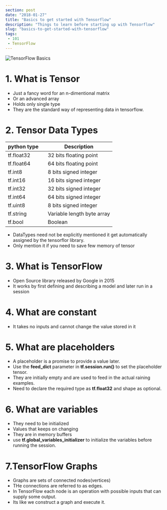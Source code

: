 ```yaml
---
section: post
date: "2018-01-27"
title: "Basics to get started with Tensorflow"
description: "Things to learn before starting up with Tensorflow"
slug: "basics-to-get-started-with-tensorflow"
tags:
 - 101
 - TensorFlow
---
```


![TensorFlow Basics](/images/articles/2018/TensorFlow-banner.jpg "TensorFlow-banner.jpg")

# 1. What is Tensor
 - Just a fancy word for an n-dimentional matrix
 - Or an advanced array
 - Holds only single type
 - They are the standard way of representing data in tensorflow.

# 2. Tensor Data Types

| python type&nbsp;&nbsp;&nbsp; | Description |
| ---|--- |
| tf.float32 | 32 bits floating point |
| tf.float64 | 64 bits floating point |
| tf.int8 | 8 bits signed integer |
| tf.int16 | 16 bits signed integer |
| tf.int32 | 32 bits signed integer |
| tf.int64 | 64 bits signed integer |
| tf.uint8 | 8 bits signed integer |
| tf.string | Variable length byte array |
| tf.bool | Boolean |

- DataTypes need not be explicitly mentioned it get automatically assigned by the tensorflor library.
- Only mention it if you need to save few memory of tensor

# 3. What is TensorFlow
 - Open Source library released by Google in 2015
 - It works by first defining and describing a model and later run in a session

# 4. What are constant
 - It takes no inputs and cannot change the value stored in it

# 5. What are placeholders
 - A placeholder is a promise to provide a value later.
 - Use the **feed_dict** parameter in **tf.session.run()** to set the placeholder tensor.
 - They are initially empty and are used to feed in the actual raining examples.
 - Need to declare the required type as **tf.float32** and shape as optional.

# 6. What are variables
 - They need to be initialized
 - Values that keeps on changing
 - They are in memory buffers
 - use **tf.global_variables_initializer** to initialize the variables before running the session.

# 7.TensorFlow Graphs
 - Graphs are sets of connected nodes(vertices)
 - THe connections are referred to as edges.
 - In TensorFlow each node is an operation with possible inputs that can supply some output.
 - Its like we construct a graph and execute it.